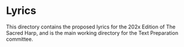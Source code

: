 # Lyrics

This directory contains the proposed lyrics for the 202x Edition of The Sacred Harp,
and is the main working directory for the Text Preparation committee.
